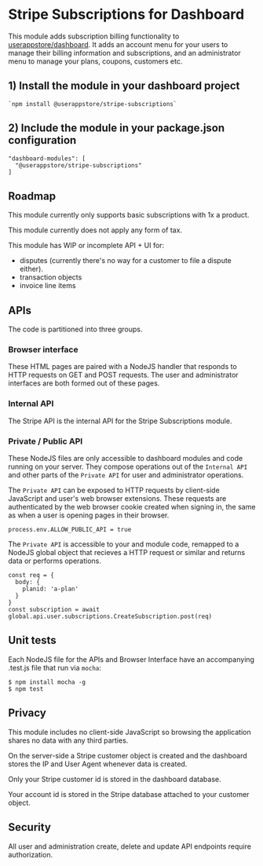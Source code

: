 # Stripe Subscriptions for Dashboard

This module adds subscription billing functionality to [userappstore/dashboard](https://github.com/userappstore/dashboard).  It adds an account menu for your users to manage their billing information and subscriptions, and an administrator menu to manage your plans, coupons, customers etc.


## 1) Install the module in your dashboard project

    `npm install @userappstore/stripe-subscriptions`

## 2) Include the module in your package.json configuration

    "dashboard-modules": [
      "@userappstore/stripe-subscriptions"
    ]
    
## Roadmap

This module currently only supports basic subscriptions with 1x a product.

This module currently does not apply any form of tax.

This module has WIP or incomplete API + UI for:
- disputes (currently there's no way for a customer to file a dispute either).
- transaction objects
- invoice line items

## APIs

The code is partitioned into three groups.

### Browser interface

These HTML pages are paired with a NodeJS handler that responds to HTTP requests on GET and POST requests.  The user and administrator interfaces are both formed out of these pages.

### Internal API

The Stripe API is the internal API for the Stripe Subscriptions module.

### Private / Public API

These NodeJS files are only accessible to dashboard modules and code running on your server.  They compose operations out of the `Internal API` and other parts of the `Private API` for user and administrator operations.  

The `Private API` can be exposed to HTTP requests by client-side JavaScript and user's web browser extensions.  These requests are authenticated by the web browser cookie created when signing in, the same as when a user is opening pages in their browser.

    process.env.ALLOW_PUBLIC_API = true

The `Private API` is accessible to your and module code, remapped to a NodeJS global object that recieves a HTTP request or similar and returns data or performs operations.

    const req = {
      body: { 
        planid: 'a-plan'
      }
    }
    const subscription = await global.api.user.subscriptions.CreateSubscription.post(req)

## Unit tests

Each NodeJS file for the APIs and Browser Interface have an accompanying .test.js file that run via `mocha`:

    $ npm install mocha -g
    $ npm test

## Privacy

This module includes no client-side JavaScript so browsing the application shares no data with any third parties.

On the server-side a Stripe customer object is created and the dashboard  stores the IP and User Agent whenever data is created.

Only your Stripe customer id is stored in the dashboard database.

Your account id is stored in the Stripe database attached to your customer object.

## Security

All user and administration create, delete and update API endpoints require authorization.
